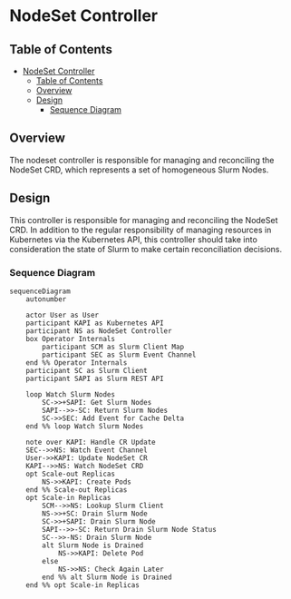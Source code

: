 # NodeSet Controller

## Table of Contents

<!-- mdformat-toc start --slug=github --no-anchors --maxlevel=6 --minlevel=1 -->

- [NodeSet Controller](#nodeset-controller)
  - [Table of Contents](#table-of-contents)
  - [Overview](#overview)
  - [Design](#design)
    - [Sequence Diagram](#sequence-diagram)

<!-- mdformat-toc end -->

## Overview

The nodeset controller is responsible for managing and reconciling the NodeSet
CRD, which represents a set of homogeneous Slurm Nodes.

## Design

This controller is responsible for managing and reconciling the NodeSet CRD. In
addition to the regular responsibility of managing resources in Kubernetes via
the Kubernetes API, this controller should take into consideration the state of
Slurm to make certain reconciliation decisions.

### Sequence Diagram

```mermaid
sequenceDiagram
    autonumber

    actor User as User
    participant KAPI as Kubernetes API
    participant NS as NodeSet Controller
    box Operator Internals
        participant SCM as Slurm Client Map
        participant SEC as Slurm Event Channel
    end %% Operator Internals
    participant SC as Slurm Client
    participant SAPI as Slurm REST API

    loop Watch Slurm Nodes
        SC->>+SAPI: Get Slurm Nodes
        SAPI-->>-SC: Return Slurm Nodes
        SC->>SEC: Add Event for Cache Delta
    end %% loop Watch Slurm Nodes

    note over KAPI: Handle CR Update
    SEC-->>NS: Watch Event Channel
    User->>KAPI: Update NodeSet CR
    KAPI-->>NS: Watch NodeSet CRD
    opt Scale-out Replicas
        NS->>KAPI: Create Pods
    end %% Scale-out Replicas
    opt Scale-in Replicas
        SCM-->>NS: Lookup Slurm Client
        NS->>+SC: Drain Slurm Node
        SC->>+SAPI: Drain Slurm Node
        SAPI-->>-SC: Return Drain Slurm Node Status
        SC-->>-NS: Drain Slurm Node
        alt Slurm Node is Drained
            NS->>KAPI: Delete Pod
        else
            NS->>NS: Check Again Later
        end %% alt Slurm Node is Drained
    end %% opt Scale-in Replicas
```
